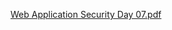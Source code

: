 [Web Application Security Day 07.pdf](https://github.com/fengsujie/Web-Application-Security-Day-07/files/9470557/Web.Application.Security.Day.07.pdf)

